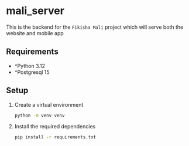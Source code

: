 # mali_server

This is the backend for the `Fikisha Mali` project which will serve both the website and mobile app

## Requirements

- ^Python 3.12
- ^Postgresql 15

## Setup

1. Create a virtual environment

   ```bash
   python -m venv venv
   ```

2. Install the required dependencies

   ```bash
   pip install -r requirements.txt
   ```
